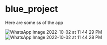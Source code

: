 # blue_project

Here are some ss of the app


![WhatsApp Image 2022-10-02 at 11 44 29 PM](https://user-images.githubusercontent.com/91983775/193469526-a3560aec-efc1-42e3-93e4-94bed8905548.jpeg)
![WhatsApp Image 2022-10-02 at 11 44 28 PM](https://user-images.githubusercontent.com/91983775/193469531-864193a8-6716-4b9c-bc2b-652658cf21f9.jpeg)
